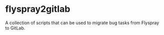 # flyspray2gitlab

A collection of scripts that can be used to migrate bug tasks from Flyspray
to GitLab.
